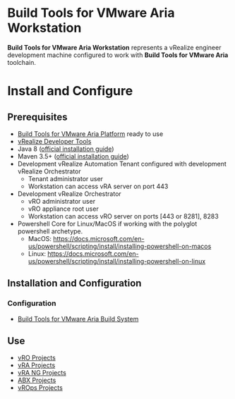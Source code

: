 # Build Tools for VMware Aria Workstation
**Build Tools for VMware Aria Workstation** represents a vRealize engineer development machine configured to work with **Build Tools for VMware Aria** toolchain.

# Install and Configure

## Prerequisites
- [Build Tools for VMware Aria Platform](./setup-platform.md) ready to use
- [vRealize Developer Tools](https://github.com/vmware/vrealize-developer-tools)
- Java 8 ([official installation guide](https://www.java.com/en/download/help/download_options.xml))
- Maven 3.5+ ([official installation guide](https://maven.apache.org/install.html))
- Development vRealize Automation Tenant configured with development vRealize Orchestrator
    - Tenant administrator user
    - Workstation can access vRA server on port 443
- Development vRealize Orchestrator
    - vRO administrator user
    - vRO appliance root user
    - Workstation can access vRO server on ports [443 or 8281], 8283
- Powershell Core for Linux/MacOS if working with the polyglot powershell archetype.
    - MacOS: https://docs.microsoft.com/en-us/powershell/scripting/install/installing-powershell-on-macos
    - Linux: https://docs.microsoft.com/en-us/powershell/scripting/install/installing-powershell-on-linux

## Installation and Configuration

### Configuration
- [Build Tools for VMware Aria Build System](./setup-workstation-maven.md)

## Use
- [vRO Projects](./use-workstation-vro-project.md)
- [vRA Projects](./use-workstation-vra-project.md)
- [vRA NG Projects](./use-workstation-vra-ng-project.md)
- [ABX Projects](./use-workstation-abx-project.md)
- [vROps Projects](./use-workstation-vrops-project.md)
